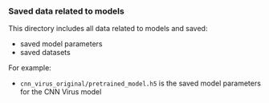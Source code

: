### Saved data related to models

This directory includes all data related to models and saved:
- saved model parameters
- saved datasets

For example:
- `cnn_virus_original/pretrained_model.h5` is the saved model parameters for the CNN Virus model

